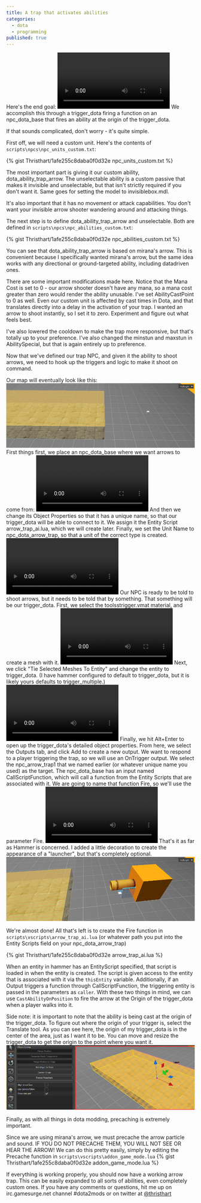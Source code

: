 ```yaml
---
title: A trap that activates abilities
categories: 
  - dota
  - programming
published: true
---
```


Here's the end goal:
<video src="assets/arrow_trap_demo.webm" autoplay loop>
</video>
We accomplish this through a trigger_dota firing a function on an npc_dota_base that fires an ability at the origin of the trigger_dota.

If that sounds complicated, don't worry - it's quite simple.

First off, we will need a custom unit. Here's the contents of ```scripts\npcs\npc_units_custom.txt```:

{% gist Thristhart/1afe255c8daba0f0d32e npc_units_custom.txt %}

The most important part is giving it our custom ability, dota_ability_trap_arrow. The unselectable ability is a custom passive that makes it invisible and unselectable, but that isn't strictly required if you don't want it. Same goes for setting the model to invisiblebox.mdl.

It's also important that it has no movement or attack capabilities. You don't want your invisible arrow shooter wandering around and attacking things.

The next step is to define dota_ability_trap_arrow and unselectable. Both are defined in ```scripts\npcs\npc_abilities_custom.txt```:

{% gist Thristhart/1afe255c8daba0f0d32e npc_abilities_custom.txt %}

You can see that dota_ability_trap_arrow is based on mirana's arrow. This is convenient because I specifically wanted mirana's arrow, but the same idea works with any directional or ground-targeted ability, including datadriven ones.

There are some important modifications made here. Notice that the Mana Cost is set to 0 - our arrow shooter doesn't have any mana, so a mana cost greater than zero would render the ability unusable. I've set AbilityCastPoint to 0 as well. Even our custom unit is affected by cast times in Dota, and that translates directly into a delay in the activation of your trap. I wanted an arrow to shoot instantly, so I set it to zero. Experiment and figure out what feels best.

I've also lowered the cooldown to make the trap more responsive, but that's totally up to your preference. I've also changed the minstun and maxstun in AbilitySpecial, but that is again entirely up to preference.

Now that we've defined our trap NPC, and given it the ability to shoot arrows, we need to hook up the triggers and logic to make it shoot on command.

Our map will eventually look like this:
![](assets/arrow_trap_hammer_preview.png)
First things first, we place an npc_dota_base where we want arrows to come from:
<video src="assets/place_npc_dota_base.webm" autoplay loop>
</video>
And then we change its Object Properties so that it has a unique name, so that our trigger_dota will be able to connect to it. We assign it the Entity Script arrow_trap_ai.lua, which we will create later. Finally, we set the Unit Name to npc_dota_arrow_trap, so that a unit of the correct type is created.
<video src="assets/npc_dota_base_settings.webm" autoplay loop>
</video>
Our NPC is ready to be told to shoot arrows, but it needs to be told that by something. That something will be our trigger_dota. First, we select the toolsstrigger.vmat material, and create a mesh with it.
<video src="assets/create_dota_trigger.webm" autoplay loop>
</video>
Next, we click "Tie Selected Meshes To Entity" and change the entity to trigger_dota. (I have hammer configured to default to trigger_dota, but it is likely yours defaults to trigger_multiple.)
<video src="assets/tie_trigger_dota_entity.webm" autoplay loop>
</video>
Finally, we hit Alt+Enter to open up the trigger_dota's detailed object properties. From here, we select the Outputs tab, and click Add to create a new output. We want to respond to a player triggering the trap, so we will use an OnTrigger output. We select the npc_arrow_trap1 that we named earlier (or whatever unique name you used) as the target. The npc_dota_base has an input named CallScriptFunction, which will call a function from the Entity Scripts that are associated with it. We are going to name that function Fire, so we'll use the parameter Fire.
<video src="assets/trigger_dota_outputs.webm" autoplay loop>
</video>
That's it as far as Hammer is concerned. I added a little decoration to create the appearance of a "launcher", but that's completely optional.
![](assets/arrow_trap_hammer_decoration.png)

We're almost done! All that's left is to create the Fire function in  ```scripts\vscripts\arrow_trap_ai.lua``` (or whatever path you put into the Entity Scripts field on your npc_dota_arrow_trap)

{% gist Thristhart/1afe255c8daba0f0d32e arrow_trap_ai.lua %}

When an entity in hammer has an EntityScript specified, that script is loaded in when the entity is created. The script is given access to the entity that is associated with it via the ```thisEntity``` variable. Additionally, if an Output triggers a function through CallScriptFunction, the triggering entity is passed in the parameters as ```caller```. With these two things in mind, we can use ```CastAbilityOnPosition``` to fire the arrow at the Origin of the trigger_dota when a player walks into it.

Side note: it is important to note that the ability is being cast at the origin of the trigger_dota. To figure out where the origin of your trigger is, select the Translate tool. As you can see here, the origin of my trigger_dota is in the center of the area, just as I want it to be. You can move and resize the trigger_dota to get the origin to the point where you want it.
![](assets/arrow_trap_trigger_origin.png)

Finally, as with all things in dota modding, precaching is extremely important.

Since we are using mirana's arrow, we must precache the arrow particle and sound. IF YOU DO NOT PRECACHE THEM, YOU WILL NOT SEE OR HEAR THE ARROW!
We can do this pretty easily, simply by editing the Precache function in ```scripts\vscripts\addon_game_mode.lua``` 
{% gist Thristhart/1afe255c8daba0f0d32e addon_game_mode.lua %}

If everything is working properly, you should now have a working arrow trap. This can be easily expanded to all sorts of abilities, even completely custom ones. If you have any comments or questions, hit me up on irc.gamesurge.net channel #dota2mods or on twitter at [@thristhart](http://twitter.com/thristhart)